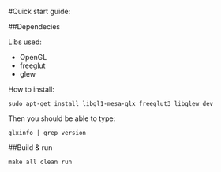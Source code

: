 #Quick start guide:


##Dependecies

Libs used: 

- OpenGL
- freeglut
- glew

How to install:

```sudo apt-get install libgl1-mesa-glx freeglut3 libglew_dev```

Then you should be able to type:

```glxinfo | grep version```

##Build & run

```make all clean run```
